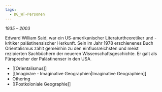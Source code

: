 ```yaml
---
tags:
  - DG_WT-Personen
---
```


*1935 – 2003*

Edward William Said, war ein US-amerikanischer Literaturtheoretiker und -kritiker palästinensischer Herkunft. Sein im Jahr 1978 erschienenes Buch Orientalismus zählt gemeinhin zu den einflussreichsten und meist rezipierten Sachbüchern der neueren Wissenschaftsgeschichte. Er galt als Fürsprecher der Palästinenser in den USA.
- [[Orientalismus]]
- [[Imaginäre - Imaginative Geographien|Imaginative Geographien]]
- Othering
- [[Postkoloniale Geographie]]